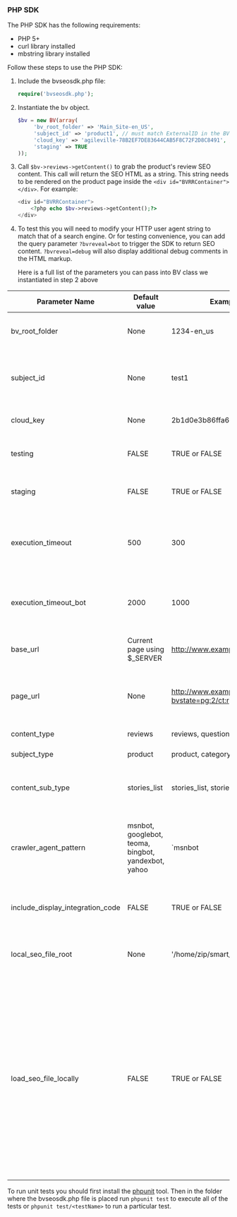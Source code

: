 ### PHP SDK

The PHP SDK has the following requirements:
* PHP 5+
* curl library installed
* mbstring library installed


Follow these steps to use the PHP SDK:

1. Include the bvseosdk.php file:  	
    
    ```php
    require('bvseosdk.php');
    ```
	
2. Instantiate the bv object.
    ```php
    $bv = new BV(array(
         'bv_root_folder' => 'Main_Site-en_US',
         'subject_id' => 'product1', // must match ExternalID in the BV product feed
         'cloud_key' => 'agileville-78B2EF7DE83644CAB5F8C72F2D8C8491', // Get from the config hub. On the left panel, click "Technical Setup" > "SEO Configuration." The value will be in the "Cloud Key" field.
         'staging' => TRUE
    ));
    ```

3. Call `$bv->reviews->getContent()` to grab the product's review SEO content.  This call will return the SEO HTML as a string. This string needs to be rendered on the product page inside the `<div id="BVRRContainer"></div>`. For example: 
    ```php
    <div id="BVRRContainer">
        <?php echo $bv->reviews->getContent();?>
    </div>
    ```
4. To test this you will need to modify your HTTP user agent string to match that of a search engine. Or for testing convenience, you can add the query parameter `?bvreveal=bot` to trigger the SDK to return SEO content. `?bvreveal=debug` will also display additional debug comments in the HTML markup.

    Here is a full list of the parameters you can pass into BV class we instantiated in step 2 above


Parameter Name | Default value | Example Value(s) | Required | Notes
------------ | ------------- | ------------ | ------------ | ------------
bv_root_folder |  None | 1234-en_us | Yes | Unique root folders are created for each deployment zone and locale. |
subject_id |  None | test1 | Yes | The subject ID needs to match the product ID you reference in your product data feed and use to power your display of UGC.|
cloud_key |  None | 2b1d0e3b86ffa60cb2079dea11135c1e | Yes | Will be provided by your Bazaarvoice team.  |
testing |  FALSE | TRUE or FALSE | No | If set `TRUE` the SDK will pull SEO content from QA server rather than production. |
staging |  FALSE | TRUE or FALSE | No | If set `TRUE` the SDK will pull SEO content from staging rather than production. |
execution_timeout | 500 | 300 | No | Integer in ms. Period of time before the BVSEO injection times out for user agents that do not match the criteria set in `crawler_agent_pattern`. |
execution_timeout_bot | 2000 | 1000 | No | Integer in ms. Period of time before the BVSEO injection times out for user agents that match the criteria set in `crawler_agent_pattern`. |
base_url | Current page using $_SERVER |  http://www.example.com/pdp/test1 | No | If a base URL is not provided, the current page URL will be used instead. |
page_url | None |  http://www.example.com/pdp/test1?bvstate=pg:2/ct:r' | No | Provide the URL if using query parameters or fragments in your URLs that Google should not index. |
content_type | reviews | reviews, questions, stories, spotlights | No | Provide the content type here if needed. |
subject_type | product | product, category, entry, detail | No | Provide the subject type here if needed. |
content_sub_type | stories_list | stories_list, stories_grid | No | If `content_type` is set to `stories` then pass either `stories_list` or `stories_grid` as the content subtype. |
crawler_agent_pattern | msnbot, googlebot, teoma, bingbot, yandexbot, yahoo | `msnbot|google` | Provide a regular expression to check the user agent header value. This is used to determine whether or not the current request is made by a search engine crawler. |
include_display_integration_code |  FALSE | TRUE or FALSE | No | Set `TRUE` to include the Javascript that powers the display. The `bvapi.js` file must be included separately. |
local_seo_file_root |  None | '/home/zip/smart_seo/' | No | If using a local file configuration, provide the absolute path to the unzipped directory of Smart SEO content. |
load_seo_file_locally |  FALSE | TRUE or FALSE | No | Set `TRUE` to load content from the local directory specified in `local_seo_file_root`. Local file configurations are not recommended, but may be required to overcome system limitations. A local file system can be be fragile since Bazaarvoice is not responsible for the daily retrieval, unpacking, and distribution of SEO files. To enable local files, both `load_seo_file_locally` and `local_seo_file_root` must be set.  |

To run unit tests you should first install the [phpunit](https://phpunit.de/getting-started.html) tool. Then in the folder where the bvseosdk.php file is placed run `phpunit test` to execute all of the tests or `phpunit test/<testName>` to run a particular test.
